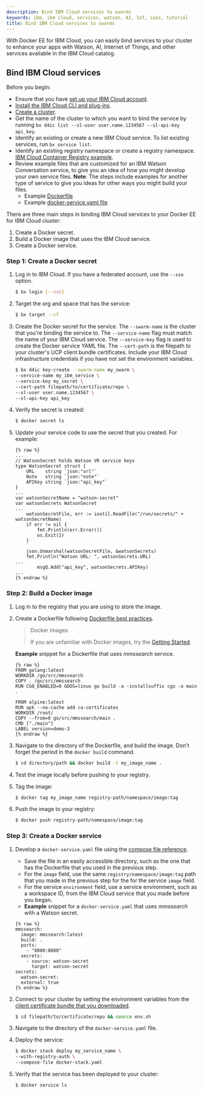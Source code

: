 ```yaml
---
description: Bind IBM Cloud services to swarms
keywords: ibm, ibm cloud, services, watson, AI, IoT, iaas, tutorial
title: Bind IBM Cloud services to swarms
---
```


With Docker EE for IBM Cloud, you can easily bind services to your cluster to enhance your apps with Watson, AI, Internet of Things, and other services available in the IBM Cloud catalog.

## Bind IBM Cloud services
Before you begin:

* Ensure that you have [set up your IBM Cloud account](/docker-for-ibm-cloud/index.md).
* [Install the IBM Cloud CLI and plug-ins](/docker-for-ibm-cloud/index.md#install-the-clis).
* [Create a cluster](administering-swarms.md).
* Get the name of the cluster to which you want to bind the service by running `bx d4ic list --sl-user user.name.1234567 --sl-api-key api_key`.
* Identify an existing or create a new IBM Cloud service.  To list existing services, run `bx service list`.
* Identify an existing registry namespace or create a registry namespace. [IBM Cloud Container Registry example](https://console.bluemix.net/docs/services/Registry/registry_setup_cli_namespace.html#registry_namespace_add).
* Review example files that are customized for an IBM Watson Conversation service, to give you an idea of how you might develop your own service files. **Note**: The steps include examples for another type of service to give you ideas for other ways you might build your files.
   * Example [Dockerfile](https://github.com/docker/docker.github.io/tree/master/docker-for-ibm-cloud/scripts/Dockerfile)
   * Example [docker-service.yaml file](https://github.com/docker/docker.github.io/tree/master/docker-for-ibm-cloud/scripts/docker-stack.yaml)

There are three main steps in binding IBM Cloud services to your Docker EE for IBM Cloud cluster:

1. Create a Docker secret.
2. Build a Docker image that uses the IBM Cloud service.
3. Create a Docker service.

### Step 1: Create a Docker secret

1. Log in to IBM Cloud. If you have a federated account, use the `--sso` option.

   ```bash
   $ bx login [--sso]
   ```

2. Target the org and space that has the service:

   ```bash
   $ bx target --cf
   ```

3. Create the Docker secret for the service. The `--swarm-name` is the cluster that you're binding the service to. The `--service-name` flag must match the name of your IBM Cloud service. The `--service-key` flag is used to create the Docker service YAML file. The `--cert-path` is the filepath to your cluster's UCP client bundle certificates. Include your IBM Cloud infrastructure credentials if you have not set the environment variables.

   ```bash
   $ bx d4ic key-create --swarm-name my_swarm \
   --service-name my_ibm_service \
   --service-key my_secret \
   --cert-path filepath/to/certificate/repo \
   --sl-user user.name.1234567 \
   --sl-api-key api_key
   ```

4. Verify the secret is created:

   ```bash
   $ docker secret ls
   ```

5. Update your service code to use the secret that you created. For example:

   ```none
   {% raw %}
   ...
   // WatsonSecret holds Watson VR service keys
   type WatsonSecret struct {
	   URL    string `json:"url"`
	   Note   string `json:"note"`
	   APIKey string `json:"api_key"`
   }
   ...
   var watsonSecretName = "watson-secret"
   var watsonSecrets WatsonSecret
   ...
	   watsonSecretFile, err := ioutil.ReadFile("/run/secrets/" + watsonSecretName)
	   if err != nil {
		   fmt.Println(err.Error())
		   os.Exit(1)
	   }

	   json.Unmarshal(watsonSecretFile, &watsonSecrets)
	   fmt.Println("Watson URL: ", watsonSecrets.URL)
   ...
		   msgQ.Add("api_key", watsonSecrets.APIKey)
   ...
   {% endraw %}
   ```

### Step 2: Build a Docker image
1. Log in to the registry that you are using to store the image.

2. Create a Dockerfile following [Dockerfile best practices](/engine/userguide/eng-image/dockerfile_best-practices/).

   > Docker images
   >
   > If you are unfamiliar with Docker images, try the [Getting Started](/get-started/).

   **Example** snippet for a Dockerfile that uses _mmssearch_ service.

   ```none
   {% raw %}
   FROM golang:latest
   WORKDIR /go/src/mmssearch
   COPY . /go/src/mmssearch
   RUN CGO_ENABLED=0 GOOS=linux go build -a -installsuffix cgo -o main .

   FROM alpine:latest
   RUN apk --no-cache add ca-certificates
   WORKDIR /root/
   COPY --from=0 go/src/mmssearch/main .
   CMD ["./main"]
   LABEL version=demo-3
   {% endraw %}
   ```

3. Navigate to the directory of the Dockerfile, and build the image. Don't forget the period in the `docker build` command.

   ```bash
   $ cd directory/path && docker build -t my_image_name .
   ```

4. Test the image locally before pushing to your registry.

5. Tag the image:

   ```bash
   $ docker tag my_image_name registry-path/namespace/image:tag
   ```

6. Push the image to your registry:

   ```bash
   $ docker push registry-path/namespace/image:tag
   ```

### Step 3: Create a Docker service

1. Develop a `docker-service.yaml` file using the [compose file reference](/compose/compose-file/).

   * Save the file in an easily accessible directory, such as the one that has the Dockerfile that you used in the previous step.
   * For the `image` field, use the same `registry/namespace/image:tag` path that you made in the previous step for the for the service `image` field.
   * For the service `environment` field, use a service environment, such as a workspace ID, from the IBM Cloud service that you made before you began.
   * **Example** snippet for a `docker-service.yaml` that uses _mmssearch_ with a Watson secret.

   ```none
   {% raw %}
   mmssearch:
     image: mmssearch:latest
     build: .
     ports:
       - "8080:8080"
     secrets:
       - source: watson-secret
         target: watson-secret
   secrets:
     watson-secret:
     external: true
   {% endraw %}
   ```

2. Connect to your cluster by setting the environment variables from the [client certificate bundle that you downloaded](administering-swarms.md#download-client-certificates).

   ```bash
   $ cd filepath/to/certificate/repo && source env.sh
   ```

3. Navigate to the directory of the `docker-service.yaml` file.

4. Deploy the service:

   ```bash
   $ docker stack deploy my_service_name \
   --with-registry-auth \
   --compose-file docker-stack.yaml
   ```

5. Verify that the service has been deployed to your cluster:

   ```bash
   $ docker service ls
   ```
